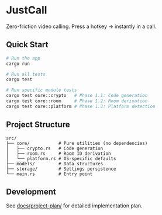 # JustCall

Zero-friction video calling. Press a hotkey → instantly in a call.

## Quick Start

```bash
# Run the app
cargo run

# Run all tests
cargo test

# Run specific module tests
cargo test core::crypto   # Phase 1.1: Code generation
cargo test core::room     # Phase 1.2: Room derivation
cargo test core::platform # Phase 1.3: Platform detection
```

## Project Structure

```
src/
├── core/           # Pure utilities (no dependencies)
│   ├── crypto.rs   # Code generation
│   ├── room.rs     # Room ID derivation  
│   └── platform.rs # OS-specific defaults
├── models/         # Data structures
├── storage/        # Settings persistence
└── main.rs         # Entry point
```

## Development

See [docs/project-plan/](docs/project-plan/) for detailed implementation plan.

